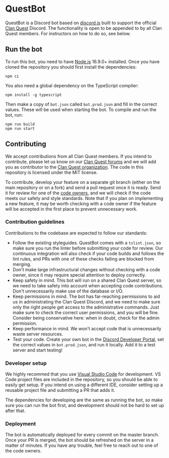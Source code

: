 # QuestBot

QuestBot is a Discord bot based on [discord.js](https://discord.js.org/) built to support the official [Clan Quest](https://clanquest.org/) Discord. The functionality is open to be appended to by all Clan Quest members. For instructors on how to do so, see below.

## Run the bot

To run this bot, you need to have [Node.js](https://nodejs.org/en/) 16.9.0+ installed. Once you have cloned the repository you should first install the dependencies:

```
npm ci
```

You also need a global dependency on the TypeScript compiler:

```
npm install -g typescript
```

Then make a copy of `bot.json` called `bot.prod.json` and fill in the correct values. These will be used when starting the bot. To compile and run the bot, run:

```
npm run build
npm run start
```

## Contributing

We accept contributions from all Clan Quest members. If you intend to contribute, please let us know on our [Clan Quest forums](https://clanquest.org/forums/) and we will add you as contributor to the [Clan Quest organization](https://github.com/clanquest). The code in this repository is licensed under the MIT license.

To contribute, develop your feature on a separate git branch (either on the main repository or on a fork) and send a pull request once it is ready. Send it for review for one of the [code owners](CODEOWNERS), and we will check if the code meets our safety and style standards. Note that if you plan on implementing a new feature, it may be worth checking with a code owner if the feature will be accepted in the first place to prevent unnecessary work.

### Contribution guidelines

Contributions to the codebase are expected to follow our standards:

* Follow the existing styleguides. QuestBot comes with a `tslint.json`, so make sure you run the linter before submitting your code for review. Our continuous integration will also check if your code builds and follows the lint rules, and PRs with one of these checks failing are blocked from merging.
* Don't make large infrastructural changes without checking with a code owner, since it may require special attention to deploy correctly.
* Keep safety in mind. This bot will run on a shared Clan Quest server, so we need to take safety into account when accepting code contributions. Don't unnecessarily make use of the database or I/O.
* Keep permissions in mind. The bot has far-reaching permissions to aid us in administrating the Clan Quest Discord, and we need to make sure only the right people get access to the administrative commands. Just make sure to check the correct user permissions, and you will be fine. Consider being conservative here: when in doubt, check for the admin permission.
* Keep performance in mind. We won't accept code that is unnecessarily waste server resources.
* Test your code. Create your own bot in the [Discord Developer Portal](https://discordapp.com/developers/applications/), set the correct values in `bot.prod.json`, and run it locally. Add it to a test server and start testing!

### Developer setup

We highly recommed that you use [Visual Studio Code](https://code.visualstudio.com/) for development. VS Code project files are included in the repository, so you should be able to easily get setup. If you intend on using a different IDE, consider setting up a reusable project file and submitting a PR that adds it.

The dependencies for developing are the same as running the bot, so make sure you can run the bot first, and development should not be hard to set up after that.

### Deployment

The bot is automatically deployed for every commit on the master branch. Once your PR is merged, the bot should be refreshed on the server in a matter of minutes. If you have any trouble, feel free to reach out to one of the code owners.
